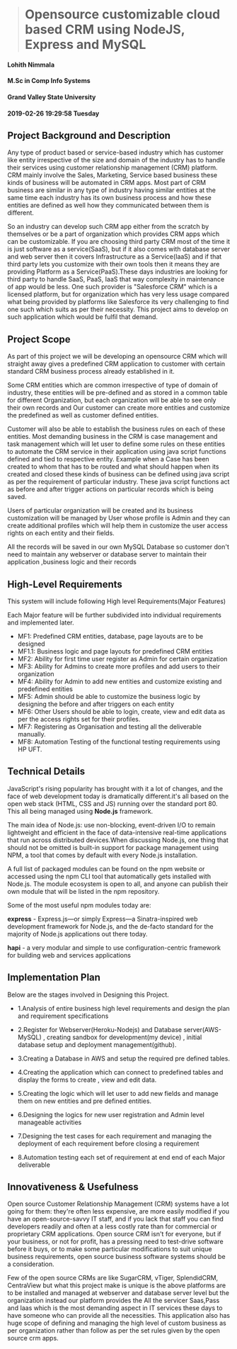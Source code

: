 

> # Opensource customizable cloud based CRM using NodeJS, Express and MySQL                                                                                 
#### Lohith Nimmala
####  M.Sc in Comp Info Systems
####  Grand Valley State University
####  2019-02-26 19:29:58 Tuesday

## Project Background and Description

Any type of product based or service-based industry which has customer like entity irrespective of the size and domain of the industry has to handle their services using customer relationship management (CRM) platform. CRM mainly involve the Sales, Marketing, Service based business these kinds of business will be automated in CRM apps. Most part of CRM business are similar in any type of industry having similar entities at the same time each industry has its own business process and how these entities are defined as well how they communicated between them is different.

So an industry can develop such CRM app either from the scratch by themselves or be a part of organization which provides CRM apps which can be customizable. If you are choosing third party CRM most of the time it is just software as a service(SaaS), but if it also comes with database server and web server then it covers Infrastructure as a  Service(IaaS) and if that third party lets you customize with their own tools then it means they are providing Platform as a Service(PaaS).These days industries are looking for third party to handle SaaS, PaaS, IaaS that way complexity in maintenance of app would be less. One such provider is &quot;Salesforce CRM&quot; which is a licensed platform, but for organization which has very less usage compared what being provided by platforms like Salesforce its very challenging to find one such which suits as per their necessity. This project aims to develop on such application which would be fulfil that demand.

## Project Scope

As part of this project we will be developing an opensource CRM which will straight away gives a predefined CRM application to customer with certain standard CRM business process already established in it.

Some CRM entities which are common irrespective of type of domain of industry, these entities will be pre-defined and as stored in a common table for different Organization, but each organization will be able to see only their own records and Our customer can create more entities and customize the predefined as well as customer defined entities.

Customer will also be able to establish the business rules on each of these entities. Most demanding business in the CRM is case management and task management which will let user to define some rules on these entities to automate the CRM service in their application using java script functions defined and tied to respective entity. Example when a Case has been created to whom that has to be routed and what should happen when its created and closed these kinds of business can be defined using java script as per the requirement of particular industry. These java script functions act as before and after trigger actions on particular records which is being saved.

Users of particular organization will be created and its business customization will be managed by User whose profile is Admin and they can create additional profiles which will help them in customize the user access rights on each entity and their fields.

All the records will be saved in our own MySQL Database so customer don&#39;t need to maintain any webserver or database server to maintain their application ,business logic and their records

## High-Level Requirements

This system will include following High level Requirements(Major Features)

Each Major feature will be further subdivided into individual requirements and implemented later.

- MF1: Predefined CRM entities, database, page layouts are to be designed
 - MF1.1: Business logic and page layouts for predefined CRM entities
- MF2: Ability for first time user register as Admin for certain organization
- MF3: Ability for Admins to create more profiles and add users to their organization
- MF4: Ability for Admin to add new entities and customize existing and predefined entities
- MF5: Admin should be able to customize the business logic by designing the before and after triggers on each entity
- MF6: Other Users should be able to login, create, view and edit data as per the access rights set for their profiles.
- MF7: Registering as Organisation and testing all the  deliverable manually.
-  MF8: Automation Testing of the functional testing requirements using HP UFT.

## Technical Details

JavaScript&#39;s rising popularity has brought with it a lot of changes, and the face of web development today is dramatically different.it&#39;s all based on the open web stack (HTML, CSS and JS) running over the standard port 80. This all being managed using **Node.js** framework.

The main idea of Node.js: use non-blocking, event-driven I/O to remain lightweight and efficient in the face of data-intensive real-time applications that run across distributed devices.When discussing Node.js, one thing that should not be omitted is built-in support for package management using NPM, a tool that comes by default with every Node.js installation.

A full list of packaged modules can be found on the npm website or accessed using the npm CLI tool that automatically gets installed with Node.js. The module ecosystem is open to all, and anyone can publish their own module that will be listed in the npm repository.

Some of the most useful npm modules today are:

**express** - Express.js—or simply Express—a Sinatra-inspired web development framework for Node.js, and the de-facto standard for the majority of Node.js applications out there today.

**hapi** - a very modular and simple to use configuration-centric framework for building web and services applications

## Implementation Plan

Below are the stages involved in Designing this Project.

- 1.Analysis of entire business high level requirements and design the plan and requirement specifications

- 2.Register for Webserver(Heroku-Nodejs) and Database server(AWS-MySQL) , creating sandbox for development(my device) , initial database setup and deployment management(github).

- 3.Creating a Database in AWS and setup the required pre defined tables.

- 4.Creating the application which can connect to predefined tables and display the forms to  create , view and edit data.

- 5.Creating the logic which will let user to add new fields and manage them on new entities and pre defined entities.

- 6.Designing the logics for new user registration and Admin level manageable activities

- 7.Designing the test cases for each requirement and managing the deployment of each requirement before closing a requirement

- 8.Automation testing each set of requirement at end end of each Major deliverable

## Innovativeness &amp; Usefulness

Open source Customer Relationship Management (CRM) systems have a lot going for them: they&#39;re often less expensive, are more easily modified if you have an open-source-savvy IT staff, and if you lack that staff you can find developers readily and often at a less costly rate than for commercial or proprietary CRM applications. Open source CRM isn&#39;t for everyone, but if your business, or not for profit, has a pressing need to test-drive software before it buys, or to make some particular modifications to suit unique business requirements, open source business software systems should be a consideration.

Few of the open source CRMs are like SugarCRM, vTiger, SplendidCRM, CentraView but what this project make is unique is the above platforms are to be installed and managed at webserver and database server level but the organization instead our platform provides the All the servicer Saas,Pass and Iaas which is the most demanding aspect in IT services these days to have someone who can provide all the necessities. This application also has huge scope of defining and managing the high level of custom business as per organization rather than follow as per the set rules given by the open source crm apps.
